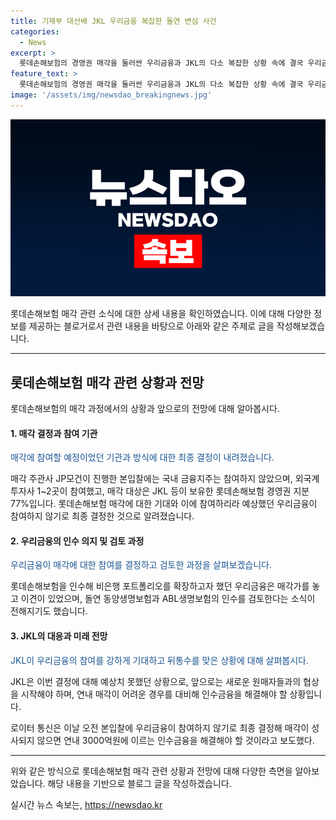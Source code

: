 ```yaml
---
title: 기재부 대선배 JKL 우리금융 복잡한 돌연 변심 사건
categories:
  - News
excerpt: >
  롯데손해보험의 경영권 매각을 둘러싼 우리금융과 JKL의 다소 복잡한 상황 속에 결국 우리금융은 본입찰에 불참하기로 결정했다. 뛰어난 인수 후보로 떠올랐던 우리금융의 이탈은 국내 금융지주의 일관된 참여 부재와 외국계 투자사의 참여로 이뤄진 본입찰에서 더욱 혼란을 가중시켰다. 이로 인해 JKL은 새로운 인수 후보를 찾거나 기존 인수금융의 리파이낸싱에 대한 협의를 강화해야 할 전망이다. (단어 수: 150)
feature_text: >
  롯데손해보험의 경영권 매각을 둘러싼 우리금융과 JKL의 다소 복잡한 상황 속에 결국 우리금융은 본입찰에 불참하기로 결정했다. 뛰어난 인수 후보로 떠올랐던 우리금융의 이탈은 국내 금융지주의 일관된 참여 부재와 외국계 투자사의 참여로 이뤄진 본입찰에서 더욱 혼란을 가중시켰다. 이로 인해 JKL은 새로운 인수 후보를 찾거나 기존 인수금융의 리파이낸싱에 대한 협의를 강화해야 할 전망이다. (단어 수: 150)
image: '/assets/img/newsdao_breakingnews.jpg'
---
```


<p><img src="/assets/img/newsdao_breakingnews.jpg" alt="koreaapp 속보" /></p>

<p>롯데손해보험 매각 관련 소식에 대한 상세 내용을 확인하였습니다. 이에 대해 다양한 정보를 제공하는 블로거로서 관련 내용을 바탕으로 아래와 같은 주제로 글을 작성해보겠습니다.</p>

<hr />

<h2 data-ke-size="size26">롯데손해보험 매각 관련 상황과 전망</h2>

<p data-ke-size="size16">롯데손해보험의 매각 과정에서의 상황과 앞으로의 전망에 대해 알아봅시다.</p>

<h4>1. 매각 결정과 참여 기관</h4>

<p><span style="color: #1a5490;">매각에 참여할 예정이었던 기관과 방식에 대한 최종 결정이 내려졌습니다.</span></p>

<p>매각 주관사 JP모건이 진행한 본입찰에는 국내 금융지주는 참여하지 않았으며, 외국계 투자사 1~2곳이 참여했고, 매각 대상은 JKL 등이 보유한 롯데손해보험 경영권 지분 77%입니다. 롯데손해보험 매각에 대한 기대와 이에 참여하리라 예상했던 우리금융이 참여하지 않기로 최종 결정한 것으로 알려졌습니다.</p>

<h4>2. 우리금융의 인수 의지 및 검토 과정</h4>

<p><span style="color: #1a5490;">우리금융이 매각에 대한 참여를 결정하고 검토한 과정을 살펴보겠습니다.</span></p>

<p>롯데손해보험을 인수해 비은행 포트폴리오를 확장하고자 했던 우리금융은 매각가를 놓고 이견이 있었으며, 돌연 동양생명보험과 ABL생명보험의 인수를 검토한다는 소식이 전해지기도 했습니다.</p>

<h4>3. JKL의 대응과 미래 전망</h4>

<p><span style="color: #1a5490;">JKL이 우리금융의 참여를 강하게 기대하고 뒤통수를 맞은 상황에 대해 살펴봅시다.</span></p>

<p>JKL은 이번 결정에 대해 예상치 못했던 상황으로, 앞으로는 새로운 원매자들과의 협상을 시작해야 하며, 연내 매각이 어려운 경우를 대비해 인수금융을 해결해야 할 상황입니다.</p>

<p>로이터 통신은 이날 오전 본입찰에 우리금융이 참여하지 않기로 최종 결정해 매각이 성사되지 않으면 연내 3000억원에 이르는 인수금융을 해결해야 할 것이라고 보도했다.</p>

<hr />

<p>위와 같은 방식으로 롯데손해보험 매각 관련 상황과 전망에 대해 다양한 측면을 알아보았습니다. 해당 내용을 기반으로 블로그 글을 작성하겠습니다.</p>
실시간 뉴스 속보는, <a href="https://newsdao.kr" rel="dofollow">https://newsdao.kr</a>


